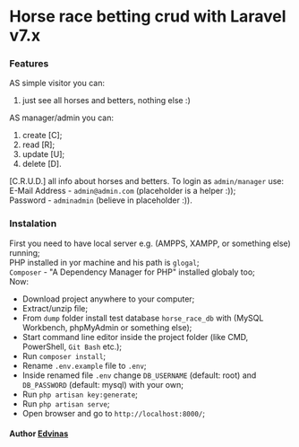 # Horse race betting crud with Laravel v7.x

### Features
AS simple visitor you can:
1. just see all horses and betters, nothing else :)

AS manager/admin you can:
1. create [C];
2. read [R];
3. update [U];
4. delete [D].

[C.R.U.D.] all info about horses and betters.
To login as `admin/manager` use:  
E-Mail Address - `admin@admin.com` (placeholder is a helper :));  
Password - `adminadmin` (believe in placeholder :)).  

### Instalation
First you need to have local server e.g. (AMPPS, XAMPP, or something else) running;  
PHP installed in yor machine and his path is `glogal`;  
`Composer` - "A Dependency Manager for PHP" installed globaly too;  
Now:  
- Download project anywhere to your computer;
- Extract/unzip file;
- From `dump` folder install test database `horse_race_db` with (MySQL Workbench, phpMyAdmin or something else);
- Start command line editor inside the project folder (like CMD, PowerShell, `Git Bash` etc.);
- Run `composer install`;
- Rename `.env.example` file to `.env`;
- Inside renamed file `.env` change `DB_USERNAME` (default: root) and `DB_PASSWORD` (default: mysql) with your own;
- Run `php artisan key:generate`;
- Run `php artisan serve`;
- Open browser and go to `http://localhost:8000/`;
  
#### Author [Edvinas](https://github.com/Edvinas-S)
